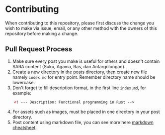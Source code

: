 # Contributing

When contributing to this repository, please first discuss the change you wish to make via issue, email, or any other method with the owners of this repository before making a change.

## Pull Request Process
1. Make sure every post you make is useful for others and doesn't contain SARA content (Suku, Agama, Ras, dan Antargolongan).
2. Create a new directory in the [posts](https://github.com/natserract/natserract.github.io/tree/master/posts) directory, then create new file namely `index.md` for entry point. Remember directory name should be lowercase.
3. Don't forget to fill description format, in the first line `index.md`, for example:
```html 
    <! --- Description: Functional programming in Rust -->
```

4. For assets such as images, must be placed in one directory in your post directory.
5. Post content using markdown file, you can see more here [markdown cheatsheet](https://github.com/adam-p/markdown-here/wiki/Markdown-Cheatsheet).